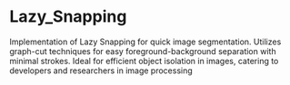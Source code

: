 # Lazy_Snapping
Implementation of Lazy Snapping for quick image segmentation. Utilizes graph-cut techniques for easy foreground-background separation with minimal strokes. Ideal for efficient object isolation in images, catering to developers and researchers in image processing
